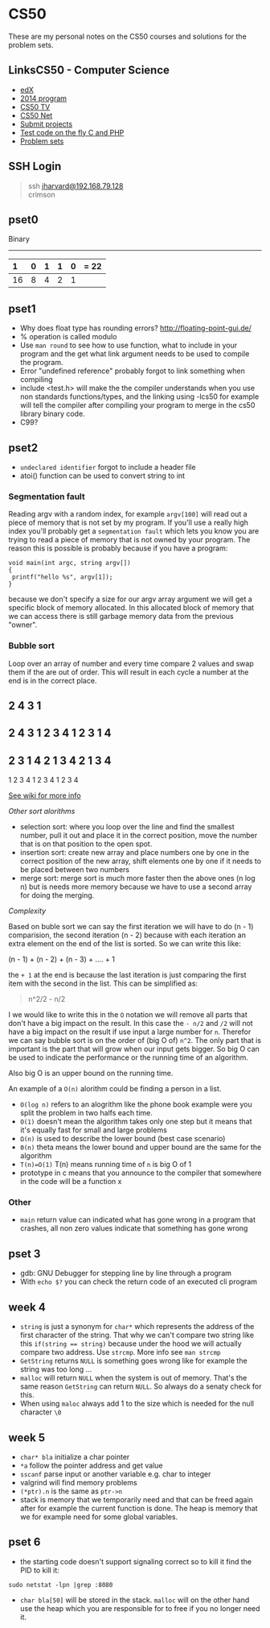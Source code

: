 # CS50

These are my personal notes on the CS50 courses and solutions for the problem sets.

## LinksCS50 - Computer Science

* [edX](https://courses.edx.org/dashboard)
* [2014 program](http://prog1.mprog.nl/)
* [CS50 TV](http://cs50.tv/2014/fall/)
* [CS50 Net](http://cs50.net)
* [Submit projects](http://apps.cs50.edx.org/)
* [Test code on the fly C and PHP](http://run.cs50.net/)
* [Problem sets](http://cs50.edx.org/2015/schedule)

## SSH Login

>ssh jharvard@192.168.79.128<br />
>crimson

## pset0

Binary

------------------------
| 1  | 0 | 1 | 1 | 0 | = 22 |
|:---|:--|:--|:--|:--|:-----|
| 16 | 8 | 4 | 2 | 1 |      |

## pset1

* Why does float type has rounding errors? http://floating-point-gui.de/
* % operation is called modulo
* Use `man round` to see how to use function, what to include in your program and the get what link argument needs to be used to compile the program.
* Error "undefined reference" probably forgot to link something when compiling
* include <test.h> will make the the compiler understands when you use non standards functions/types, and the linking using -lcs50 for example will tell the compiler after compiling your program to merge in the cs50 library binary code.
* C99?

## pset2

* `undeclared identifier` forgot to include a header file
* atoi() function can be used to convert string to int

### Segmentation fault

Reading argv with a random index, for example `argv[100]` will read out a piece of memory that is not set by my program. If you'll use a really high index you'll probably get a `segmentation fault` which lets you know you are trying to read a piece of memory that is not owned by your program.
The reason this is possible is probably because if you have a program:

```
void main(int argc, string argv[])
{
 printf("hello %s", argv[1]);
}
```

because we don't specify a size for our argv array argument we will get a specific block of memory allocated. In this allocated block of memory that we can access there is still garbage memory data from the previous "owner".

### Bubble sort

Loop over an array of number and every time compare 2 values and swap them if the are out of order.
This will result in each cycle a number at the end is in the correct place.

2 4 3 1
-------
2 4 3 1
2 3 4 1
2 3 1 4
-------
2 3 1 4
2 1 3 4
2 1 3 4
-------
1 2 3 4
1 2 3 4
1 2 3 4

[See wiki for more info](http://en.wikipedia.org/wiki/Bubble_sort)


_Other sort alorithms_
* selection sort: where you loop over the line and find the smallest number, pull it out and place it in the correct position, move the number that is on that position to the open spot.
* insertion sort: create new array and place numbers one by one in the correct position of the new array, shift elements one by one if it needs to be placed between two numbers
* merge sort: merge sort is much more faster then the above ones (n log n) but is needs more memory because we have to use a second array for doing the merging.

_Complexity_

Based on buble sort we can say the first iteration we will have to do (n - 1) comparision, the second iteration (n - 2) because with each iteration an extra element on the end of the list is sorted.
So we can write this like:

(n - 1) + (n - 2) + (n - 3) + .... + 1

the `+ 1` at the end is because the last iteration is just comparing the first item with the second in the list.
This can be simplified as:

>n^2/2 - n/2

I we would like to write this in the `O` notation we will remove all parts that don't have a big impact on the result.
In this case the `- n/2` and `/2` will not have a big impact on the result if use input a large number for `n`.
Therefor we can say bubble sort is on the order of (big O of) `n^2`.
The only part that is important is the part that will grow when our input gets bigger.
So big O can be used to indicate the performance or the running time of an algorithm.

Also big O is an upper bound on the running time.

An example of a `O(n)` alorithm could be finding a person in a list.

* `O(log n)` refers to an alogrithm like the phone book example were you split the problem in two halfs each time.
* `O(1)` doesn't mean the algorithm takes only one step but it means that it's equally fast for small and large problems
* `Ω(n)` is used to describe the lower bound (best case scenario)
* `Θ(n)` theta means the lower bound and upper bound are the same for the algorithm
* `T(n)=O(1)` T(n) means running time of `n` is big O of 1
* prototype in c means that you announce to the compiler that somewhere in the code will be a function x

### Other

* `main` return value can indicated what has gone wrong in a program that crashes, all non zero values indicate that something has gone wrong

## pset  3

* gdb: GNU Debugger for stepping line by line through a program
* With `echo $?` you can check the return code of an executed cli program

## week 4

* `string` is just a synonym for `char*` which represents the address of the first character of the string. That why we can't compare two string like this `if(string == string)` because under the hood we will actually compare two address. Use `strcmp`. More info see `man strcmp`
* `GetString` returns `NULL` is something goes wrong like for example the string was too long ...
* `malloc` will return `NULL` when the system is out of memory. That's the same reason `GetString` can return `NULL`. So always do a senaty check for this.
* When using `maloc` always add 1 to the size which is needed for the null character `\0`

## week 5

* `char* bla` initialize a char pointer
* `*a` follow the pointer address and get value
* `sscanf` parse input or another variable e.g. char to integer
* valgrind will find memory problems
* `(*ptr).n` is the same as `ptr->n`
* stack is memory that we temporarily need and that can be freed again after for example the current function is done. The heap is memory that we for example need for some global variables.

## pset 6

* the starting code doesn't support signaling correct so to kill it find the PID to kill it:

```
sudo netstat -lpn |grep :8080
```

* `char bla[50]` will be stored in the stack. `malloc` will on the other hand use the heap which you are responsible for to free if you no longer need it.
